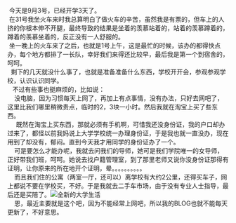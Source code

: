 <div id="sina_keyword_ad_area2" class="articalContent  ">
			<div>
&nbsp;<wbr>今天是9月3号，已经开学3天了。</DIV>
<div>&nbsp;<wbr>
在31号我坐火车来时我总算明白了做火车的辛苦，虽然我是有票的，但车上的人挤的你根本伸不开腿，最终导致的结果是坐着的羡慕站着的，站着的羡慕蹲着的，蹲着的羡慕坐着的，反正没有一人舒服的。</DIV>
<div>&nbsp;<wbr>
坐一晚上的火车来了之后，也就是1号上午，这是最忙的时候，该办的都得快点办，每个地方都排了一长队，幸好我们来得还比较早，最后我是第一个到宿舍的，呵呵。</DIV>
<div>&nbsp;<wbr>&nbsp;<wbr>
剩下的几天就没什么事了，也就是准备准备什么东西，学校开开会，参观参观学校，认识认识同学。</DIV>
<div>
&nbsp;<wbr>&nbsp;<wbr>&nbsp;<wbr>不过有些事也挺麻烦的，比如说：</DIV>
<div>
&nbsp;<wbr>&nbsp;<wbr>&nbsp;<wbr>&nbsp;<wbr>
没电脑，因为习惯每天上网了，再加上有点事情，没有办法，只好去网吧了，这里比我们哪里稍微贵点，临时的2，3块一小时。然后我就在淘宝上买了些东西。</DIV>
<div>
&nbsp;<wbr>&nbsp;<wbr>&nbsp;<wbr>&nbsp;<wbr>&nbsp;<wbr>既然在淘宝上买东西，那就必须有手机啊，可惜我还没身份证，我的户口却办过来了，都怪以前我妈说上大学学校统一办理身份证，于是我也就一直没办，现在用到了却没有，郁闷。直到今天我才用同学的身份证办了一个。</DIV>
<div>
&nbsp;<wbr>&nbsp;<wbr>&nbsp;<wbr>&nbsp;<wbr>
可是要怎么才能办呢，我就去问我们的导师，她可是我们学院唯一的女导师，正好带我们班，呵呵。她说去找户籍管理室，到了那里老师又说你没身份证那得有证明，让你原来的所在地开个证明，晕。。。。。。。。。。</DIV>
<div>
&nbsp;<wbr>&nbsp;<wbr>&nbsp;<wbr>&nbsp;<wbr>
而且我们住的公寓（两室一厅，还可以）离学校有大约2公里，还得买车子，网上都说不要在学校买，不好。于是我就去二手车市场，由于没有专业人士指导，最后还是买陪了。<img src="http://simg.sinajs.cn/blog7style/images/common/sg_trans.gif" real_src ="http://blog.sina.com.cn/images/face/033.gif"  ALT="全新的大学生活"  TITLE="全新的大学生活" /></DIV>
<div>
&nbsp;<wbr>&nbsp;<wbr>&nbsp;<wbr>&nbsp;<wbr>
恩，最近主要就是这个吧，因为不能经常上网吧，所以我的BLOG也就不能每天更新了，不好意思。</DIV>							
		</div>